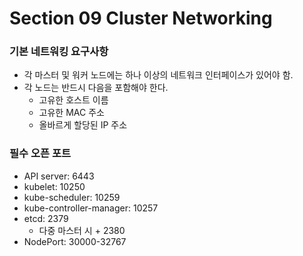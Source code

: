 # Section 09 Cluster Networking

### 기본 네트워킹 요구사항
- 각 마스터 및 워커 노드에는 하나 이상의 네트워크 인터페이스가 있어야 함.
- 각 노드는 반드시 다음을 포함해야 한다.
  - 고유한 호스트 이름
  - 고유한 MAC 주소
  - 올바르게 할당된 IP 주소

### 필수 오픈 포트
- API server: 6443
- kubelet: 10250
- kube-scheduler: 10259
- kube-controller-manager: 10257
- etcd: 2379
  - 다중 마스터 시 + 2380
- NodePort: 30000-32767